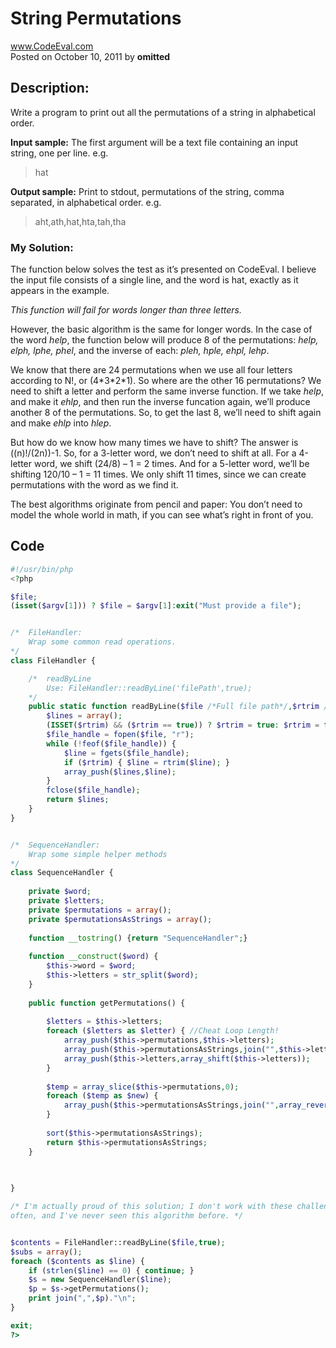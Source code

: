 
# String Permutations <br />
www.CodeEval.com <br />
Posted on October 10, 2011 by **omitted**

## Description: 

Write a program to print out all the permutations of a string in alphabetical order.

**Input sample:** The first argument will be a text file containing an input string, one per line. e.g.

> hat

**Output sample:** Print to stdout, permutations of the string, comma separated, in alphabetical order. e.g.

> aht,ath,hat,hta,tah,tha

### My Solution:

The function below solves the test as it’s presented on CodeEval. I believe the input file consists of a single line, and the word is hat, exactly as it appears in the example. 

*This function will fail for words longer than three letters.* 

However, the basic algorithm is the same for longer words. In the case of the word *help*, the function below will produce 8 of the permutations: *help, elph, lphe, phel*, and the inverse of each: *pleh, hple, ehpl, lehp*. 

We know that there are 24 permutations when we use all four letters according to N!, or (4\*3\*2\*1). So where are the other 16 permutations? We need to shift a letter and perform the same inverse function. If we take *help*, and make it *ehlp*, and then run the inverse funcation again, we’ll produce another 8 of the permutations. So, to get the last 8, we’ll need to shift again and make *ehlp* into *hlep*.

But how do we know how many times we have to shift? The answer is ((n)!/(2n))-1. So, for a 3-letter word, we don’t need to shift at all. For a 4-letter word, we shift (24/8) – 1 = 2 times. And for a 5-letter word, we’ll be shifting 120/10 – 1 = 11 times. We only shift 11 times, since we can create permutations with the word as we find it.

The best algorithms originate from pencil and paper: You don’t need to model the whole world in math, if you can see what’s right in front of you.

## Code

```php
#!/usr/bin/php
<?php

$file;
(isset($argv[1])) ? $file = $argv[1]:exit("Must provide a file");


/*  FileHandler:
    Wrap some common read operations.
*/
class FileHandler { 

    /*  readByLine
        Use: FileHandler::readByLine('filePath',true);
    */
    public static function readByLine($file /*Full file path*/,$rtrim /*Boolean*/) { // Return an array of lines
        $lines = array();
        (ISSET($rtrim) && ($rtrim == true)) ? $rtrim = true: $rtrim = false;
        $file_handle = fopen($file, "r");
        while (!feof($file_handle)) {
            $line = fgets($file_handle);
            if ($rtrim) { $line = rtrim($line); }
            array_push($lines,$line);
        }
        fclose($file_handle);
        return $lines;
    }
}


/*  SequenceHandler:
    Wrap some simple helper methods
*/
class SequenceHandler {
    
    private $word;
    private $letters;
    private $permutations = array();
    private $permutationsAsStrings = array();
    
    function __tostring() {return "SequenceHandler";}
    
    function __construct($word) {
        $this->word = $word;
        $this->letters = str_split($word);
    }
    
    public function getPermutations() {
        
        $letters = $this->letters;
        foreach ($letters as $letter) { //Cheat Loop Length!
            array_push($this->permutations,$this->letters);
            array_push($this->permutationsAsStrings,join("",$this->letters));
            array_push($this->letters,array_shift($this->letters));
        }
        
        $temp = array_slice($this->permutations,0);
        foreach ($temp as $new) {
            array_push($this->permutationsAsStrings,join("",array_reverse($new)));
        }
        
        sort($this->permutationsAsStrings);
        return $this->permutationsAsStrings;
    }

    
    
}

/* I'm actually proud of this solution; I don't work with these challenges
often, and I've never seen this algorithm before. */


$contents = FileHandler::readByLine($file,true);
$subs = array();
foreach ($contents as $line) {
    if (strlen($line) == 0) { continue; }
    $s = new SequenceHandler($line);
    $p = $s->getPermutations();
    print join(",",$p)."\n";
}

exit;
?>
```
